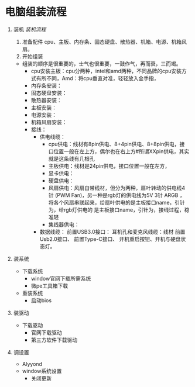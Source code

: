 # 电脑组装流程
1. 装机
    *装机流程*
    1. 准备配件
    cpu、主板、内存条、固态硬盘、散热器、机箱、电源、机箱风扇。
    2. 开始组装
    * 组装的顺序是很重要的，士气也很重要，一鼓作气，再而衰，三而竭。
        * cpu安装主板：cpu分两种，intel和amd两种，不同品牌的cpu安装方式有所不同，Amd：将cpu垂直对准，轻轻放入金手指，
        * 内存条安装：
        * 固态硬盘安装：
        * 散热器安装：
        * 主板安装：
        * 电源安装：
        * 机箱风扇安装：
        * 接线：
            - 供电线缆：
                * cpu供电：线材有8pin供电、8+4pin供电、8+8pin供电，接口位置一般在左上方，偶尔也在右上方#所谓XXpin供电，其实就是这条线有几根孔
                * 主板供电：线材是24pin供电，接口位置一般在左方，    
                * 显卡供电：
                * 硬盘供电：
                * 风扇供电：风扇自带线材，但分为两种，扇叶转动的供电线4针 (PWM Fan)，另一种是rgb灯的供电线为5V 3针 ARGB ，将各个风扇串联起来，给扇叶供电的是主板接口name，引针为，给rgb灯供电的
                是主板接口name，引针为，接线过程，稳准轻
                * 集线器供电：
            - 数据线缆：
            前置USB3.0接口：
            耳机孔和麦克风线缆：线材
            前置Usb2.0接口、
            前置Type-C接口、
            开机重启按钮、开机与硬盘状态灯。

2. 装系统
    * 下载系统
        - window官网下载所需系统
        - 微pe工具箱下载
    * 重装系统
        - 启动bios
3. 装驱动
    * 下载驱动
        - 官网下载驱动
        - 第三方软件下载驱动
4. 调设置
    * Alyyond
    * window系统设置
        - 关闭更新
